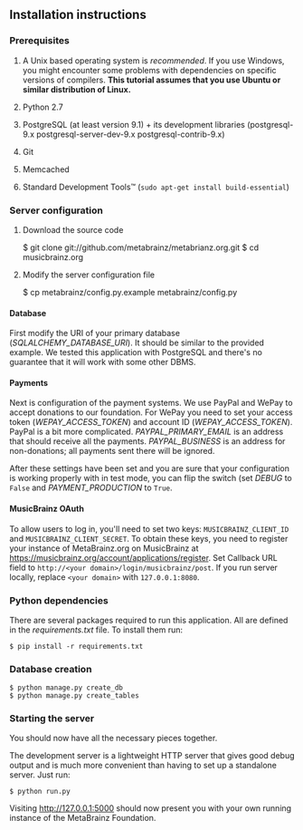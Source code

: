 ## Installation instructions

### Prerequisites

1. A Unix based operating system is *recommended*. If you use Windows, you
might encounter some problems with dependencies on specific versions of
compilers. **This tutorial assumes that you use Ubuntu or similar distribution
of Linux.**

2. Python 2.7

3. PostgreSQL (at least version 9.1) + its development libraries
(postgresql-9.x postgresql-server-dev-9.x postgresql-contrib-9.x)

4. Git

5. Memcached

6. Standard Development Tools™ (``sudo apt-get install build-essential``)

### Server configuration

1. Download the source code

    $ git clone git://github.com/metabrainz/metabrianz.org.git
    $ cd musicbrainz.org

2. Modify the server configuration file

    $ cp metabrainz/config.py.example metabrainz/config.py
    
#### Database

First modify the URI of your primary database (*SQLALCHEMY_DATABASE_URI*).
It should be similar to the provided example. We tested this application with
PostgreSQL and there's no guarantee that it will work with some other DBMS.


#### Payments

Next is configuration of the payment systems. We use PayPal and WePay to accept
donations to our foundation. For WePay you need to set your access token
(*WEPAY_ACCESS_TOKEN*) and account ID (*WEPAY_ACCESS_TOKEN*). PayPal is a
bit more complicated. *PAYPAL_PRIMARY_EMAIL* is an address that should receive
all the payments. *PAYPAL_BUSINESS* is an address for non-donations; all
payments sent there will be ignored.

After these settings have been set and you are sure that your configuration
is working properly with in test mode, you can flip the switch (set *DEBUG* to
``False`` and *PAYMENT_PRODUCTION* to ``True``.

#### MusicBrainz OAuth

To allow users to log in, you'll need to set two keys: ``MUSICBRAINZ_CLIENT_ID``
and ``MUSICBRAINZ_CLIENT_SECRET``. To obtain these keys, you need to register
your instance of MetaBrainz.org on MusicBrainz at
https://musicbrainz.org/account/applications/register.  Set Callback URL field
to ``http://<your domain>/login/musicbrainz/post``. If you run server locally,
replace ``<your domain>`` with ``127.0.0.1:8080``.

### Python dependencies

There are several packages required to run this application. All are defined in
the *requirements.txt* file. To install them run:

    $ pip install -r requirements.txt

### Database creation

    $ python manage.py create_db
    $ python manage.py create_tables

### Starting the server

You should now have all the necessary pieces together.

The development server is a lightweight HTTP server that gives good debug
output and is much more convenient than having to set up a standalone server.
Just run:

    $ python run.py

Visiting http://127.0.0.1:5000 should now present you with your own running
instance of the MetaBrainz Foundation.
